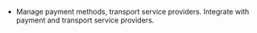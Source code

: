 * Manage payment methods, transport service providers. Integrate with payment and transport service providers.